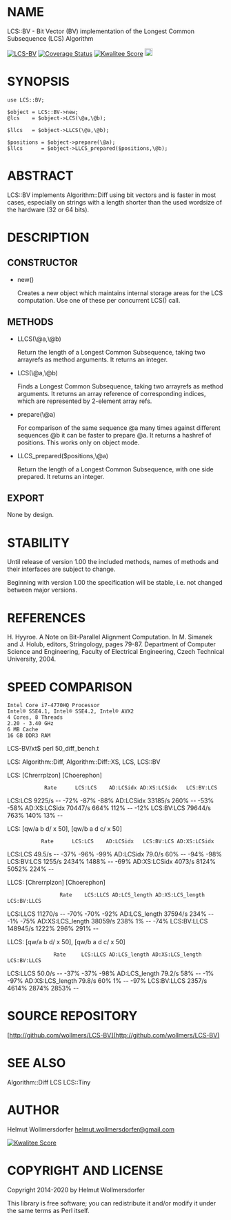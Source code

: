 # NAME

LCS::BV - Bit Vector (BV) implementation of the
                 Longest Common Subsequence (LCS) Algorithm

<div>
    <a href="https://travis-ci.org/wollmers/LCS-BV"><img src="https://travis-ci.org/wollmers/LCS-BV.png" alt="LCS-BV"></a>
    <a href='https://coveralls.io/r/wollmers/LCS-BV?branch=master'><img src='https://coveralls.io/repos/wollmers/LCS-BV/badge.png?branch=master' alt='Coverage Status' /></a>
    <a href='http://cpants.cpanauthors.org/dist/LCS-BV'><img src='http://cpants.cpanauthors.org/dist/LCS-BV.png' alt='Kwalitee Score' /></a>
    <a href="http://badge.fury.io/pl/LCS-BV"><img src="https://badge.fury.io/pl/LCS-BV.svg" alt="CPAN version" height="18"></a>
</div>

# SYNOPSIS

    use LCS::BV;

    $object = LCS::BV->new;
    @lcs    = $object->LCS(\@a,\@b);

    $llcs   = $object->LLCS(\@a,\@b);

    $positions = $object->prepare(\@a);
    $llcs      = $object->LLCS_prepared($positions,\@b);

# ABSTRACT

LCS::BV implements Algorithm::Diff using bit vectors and
is faster in most cases, especially on strings with a length shorter
than the used wordsize of the hardware (32 or 64 bits).

# DESCRIPTION

## CONSTRUCTOR

- new()

    Creates a new object which maintains internal storage areas
    for the LCS computation. Use one of these per concurrent
    LCS() call.

## METHODS

- LLCS(\\@a,\\@b)

    Return the length of a Longest Common Subsequence, taking two arrayrefs as method
    arguments. It returns an integer.

- LCS(\\@a,\\@b)

    Finds a Longest Common Subsequence, taking two arrayrefs as method
    arguments. It returns an array reference of corresponding
    indices, which are represented by 2-element array refs.

- prepare(\\@a)

    For comparison of the same sequence @a many times against different sequences @b
    it can be faster to prepare @a. It returns a hashref of positions.
    This works only on object mode.

- LLCS\_prepared($positions,\\@a)

    Return the length of a Longest Common Subsequence, with one side prepared.
    It returns an integer.

## EXPORT

None by design.

# STABILITY

Until release of version 1.00 the included methods, names of methods and their
interfaces are subject to change.

Beginning with version 1.00 the specification will be stable, i.e. not changed between
major versions.

# REFERENCES

H. Hyyroe. A Note on Bit-Parallel Alignment Computation.
In M. Simanek and J. Holub, editors, Stringology, pages 79-87. Department
of Computer Science and Engineering, Faculty of Electrical
Engineering, Czech Technical University, 2004.

# SPEED COMPARISON

    Intel Core i7-4770HQ Processor
    Intel® SSE4.1, Intel® SSE4.2, Intel® AVX2
    4 Cores, 8 Threads
    2.20 - 3.40 GHz
    6 MB Cache
    16 GB DDR3 RAM

LCS-BV/xt$ perl 50\_diff\_bench.t

LCS: Algorithm::Diff, Algorithm::Diff::XS, LCS, LCS::BV

LCS: \[Chrerrplzon\] \[Choerephon\]

                Rate      LCS:LCS    AD:LCSidx AD:XS:LCSidx   LCS:BV:LCS
LCS:LCS       9225/s           --         -72%         -87%         -88%
AD:LCSidx    33185/s         260%           --         -53%         -58%
AD:XS:LCSidx 70447/s         664%         112%           --         -12%
LCS:BV:LCS   79644/s         763%         140%          13%           --

LCS: \[qw/a b d/ x 50\], \[qw/b a d c/ x 50\]

               Rate      LCS:LCS    AD:LCSidx   LCS:BV:LCS AD:XS:LCSidx
LCS:LCS      49.5/s           --         -37%         -96%         -99%
AD:LCSidx    79.0/s          60%           --         -94%         -98%
LCS:BV:LCS   1255/s        2434%        1488%           --         -69%
AD:XS:LCSidx 4073/s        8124%        5052%         224%           --

LLCS: \[Chrerrplzon\] \[Choerephon\]

                     Rate    LCS:LLCS AD:LCS_length AD:XS:LCS_length LCS:BV:LLCS
LCS:LLCS          11270/s          --          -70%             -70%        -92%
AD:LCS_length     37594/s        234%            --              -1%        -75%
AD:XS:LCS_length  38059/s        238%            1%               --        -74%
LCS:BV:LLCS      148945/s       1222%          296%             291%          --

LLCS: \[qw/a b d/ x 50\], \[qw/b a d c/ x 50\]

                   Rate     LCS:LLCS AD:LCS_length AD:XS:LCS_length  LCS:BV:LLCS
LCS:LLCS         50.0/s           --          -37%             -37%         -98%
AD:LCS_length    79.2/s          58%            --              -1%         -97%
AD:XS:LCS_length 79.8/s          60%            1%               --         -97%
LCS:BV:LLCS      2357/s        4614%         2874%            2853%           --

# SOURCE REPOSITORY

[http://github.com/wollmers/LCS-BV](http://github.com/wollmers/LCS-BV)

# SEE ALSO

Algorithm::Diff
LCS
LCS::Tiny

# AUTHOR

Helmut Wollmersdorfer <helmut.wollmersdorfer@gmail.com>

<div>
    <a href='http://cpants.cpanauthors.org/author/wollmers'><img src='http://cpants.cpanauthors.org/author/wollmers.png' alt='Kwalitee Score' /></a>
</div>

# COPYRIGHT AND LICENSE

Copyright 2014-2020 by Helmut Wollmersdorfer

This library is free software; you can redistribute it and/or modify
it under the same terms as Perl itself.
